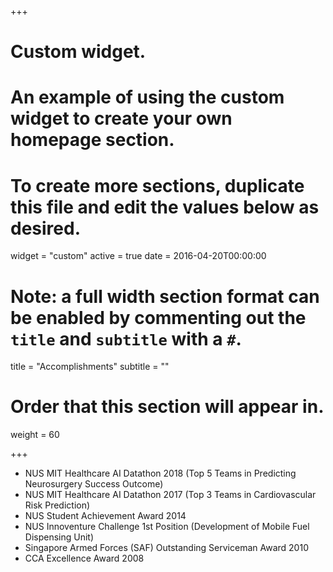 +++
# Custom widget.
# An example of using the custom widget to create your own homepage section.
# To create more sections, duplicate this file and edit the values below as desired.
widget = "custom"
active = true
date = 2016-04-20T00:00:00

# Note: a full width section format can be enabled by commenting out the `title` and `subtitle` with a `#`.
title = "Accomplishments"
subtitle = ""

# Order that this section will appear in.
weight = 60

+++

- NUS MIT Healthcare AI Datathon 2018 (Top 5 Teams in Predicting Neurosurgery Success Outcome)
- NUS MIT Healthcare AI Datathon 2017 (Top 3 Teams in Cardiovascular Risk Prediction)
- NUS Student Achievement Award 2014
- NUS Innoventure Challenge 1st Position (Development of Mobile Fuel Dispensing Unit)
- Singapore Armed Forces (SAF) Outstanding Serviceman Award 2010
- CCA Excellence Award 2008

